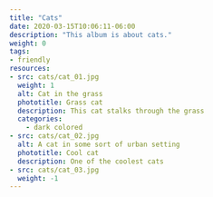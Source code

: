 ```yaml
---
title: "Cats"
date: 2020-03-15T10:06:11-06:00
description: "This album is about cats."
weight: 0
tags:
- friendly
resources:
- src: cats/cat_01.jpg
  weight: 1
  alt: Cat in the grass
  phototitle: Grass cat
  description: This cat stalks through the grass
  categories:
    - dark colored
- src: cats/cat_02.jpg
  alt: A cat in some sort of urban setting
  phototitle: Cool cat
  description: One of the coolest cats
- src: cats/cat_03.jpg
  weight: -1
---
```


